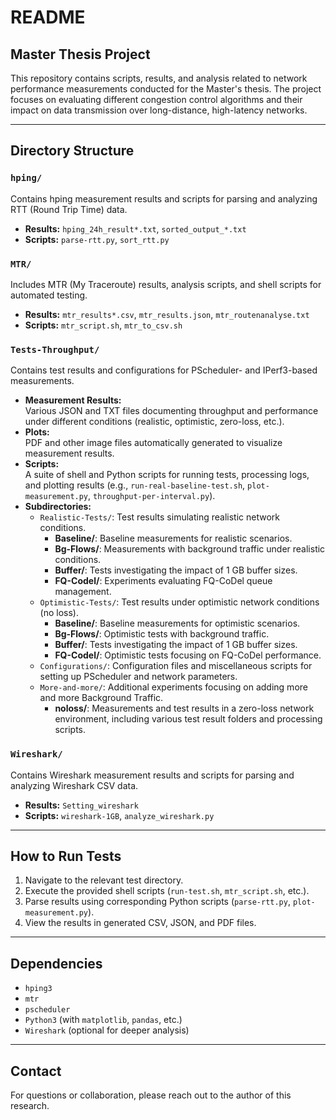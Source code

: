 # README

## Master Thesis Project

This repository contains scripts, results, and analysis related to network performance measurements conducted for the Master's thesis. The project focuses on evaluating different congestion control algorithms and their impact on data transmission over long-distance, high-latency networks.

---

## Directory Structure

### `hping/`
Contains hping measurement results and scripts for parsing and analyzing RTT (Round Trip Time) data.
- **Results:** `hping_24h_result*.txt`, `sorted_output_*.txt`
- **Scripts:** `parse-rtt.py`, `sort_rtt.py`

### `MTR/`
Includes MTR (My Traceroute) results, analysis scripts, and shell scripts for automated testing.
- **Results:** `mtr_results*.csv`, `mtr_results.json`, `mtr_routenanalyse.txt`
- **Scripts:** `mtr_script.sh`, `mtr_to_csv.sh`

### `Tests-Throughput/`
Contains test results and configurations for PScheduler- and IPerf3-based measurements.
- **Measurement Results:**  
  Various JSON and TXT files documenting throughput and performance under different conditions (realistic, optimistic, zero-loss, etc.).
- **Plots:**  
  PDF and other image files automatically generated to visualize measurement results.
- **Scripts:**  
  A suite of shell and Python scripts for running tests, processing logs, and plotting results (e.g., `run-real-baseline-test.sh`, `plot-measurement.py`, `throughput-per-interval.py`).
- **Subdirectories:**
  - `Realistic-Tests/`: Test results simulating realistic network conditions.
    - **Baseline/**: Baseline measurements for realistic scenarios.
    - **Bg-Flows/**: Measurements with background traffic under realistic conditions.
    - **Buffer/**: Tests investigating the impact of 1 GB buffer sizes.
    - **FQ-Codel/**: Experiments evaluating FQ-CoDel queue management.
  - `Optimistic-Tests/`: Test results under optimistic network conditions (no loss).
    - **Baseline/**: Baseline measurements for optimistic scenarios.
    - **Bg-Flows/**: Optimistic tests with background traffic.
    - **Buffer/**: Tests investigating the impact of 1 GB buffer sizes.
    - **FQ-Codel/**: Optimistic tests focusing on FQ-CoDel performance.
  - `Configurations/`: Configuration files and miscellaneous scripts for setting up PScheduler and network parameters.
  - `More-and-more/`: Additional experiments focusing on adding more and more Background Traffic.
    - **noloss/**: Measurements and test results in a zero-loss network environment, including various test result folders and processing scripts.

### `Wireshark/`
Contains Wireshark measurement results and scripts for parsing and analyzing Wireshark CSV data.
- **Results:** `Setting_wireshark`
- **Scripts:** `wireshark-1GB`, `analyze_wireshark.py`

---

## How to Run Tests
1. Navigate to the relevant test directory.
2. Execute the provided shell scripts (`run-test.sh`, `mtr_script.sh`, etc.).
3. Parse results using corresponding Python scripts (`parse-rtt.py`, `plot-measurement.py`).
4. View the results in generated CSV, JSON, and PDF files.

---

## Dependencies
- `hping3`
- `mtr`
- `pscheduler`
- `Python3` (with `matplotlib`, `pandas`, etc.)
- `Wireshark` (optional for deeper analysis)

---

## Contact
For questions or collaboration, please reach out to the author of this research.


